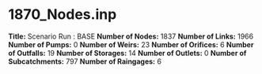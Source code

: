 # 1870_Nodes.inp
**Title:** Scenario Run :  BASE
**Number of Nodes:** 1837
**Number of Links:** 1966
**Number of Pumps:** 0
**Number of Weirs:** 23
**Number of Orifices:** 6
**Number of Outfalls:** 19
**Number of Storages:** 14
**Number of Outlets:** 0
**Number of Subcatchments:** 797
**Number of Raingages:** 6
